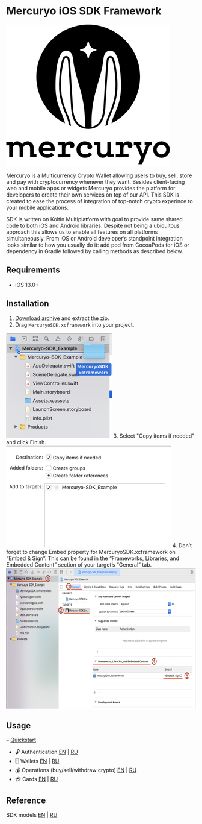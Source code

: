 # Mercuryo iOS SDK Framework
![](https://raw.githubusercontent.com/mercuryoio/iOS-SDK-Framework/main/images/logo.png)

Mercuryo is a Multicurrency Crypto Wallet allowing users to buy, sell, store and pay with cryptocurrency whenever they want. Besides client-facing web and mobile apps or widgets Mercuryo provides the platform for developers to create their own services on top of our API. This SDK is created to ease the process of integration of top-notch crypto experince to your mobile applications.

SDK is written on Koltin Multiplatform with goal to provide same shared code to both iOS and Android libraries. Despite not being a ubiquitous approach this allows us to enable all features on all platforms simultaneously. From iOS or Android developer’s standpoint integration looks similar to how you usually do it: add pod from CocoaPods for iOS or dependency in Gradle followed by calling methods as described below.

## Requirements
- iOS 13.0+

## Installation
1. [Download archive](https://github.com/mercuryoio/iOS-SDK-Framework/archive/main.zip) and extract the zip.
2. Drag `MercuryoSDK.xcframework` into your project.
<img src="https://raw.githubusercontent.com/mercuryoio/iOS-SDK-Framework/main/images/copy_into_project.png" width="281" height="278">
3. Select "Copy items if needed" and click Finish.
<img src="https://raw.githubusercontent.com/mercuryoio/iOS-SDK-Framework/main/images/copy_dialog.png" width="438" height="271">
4. Don’t forget to change Embed property for MercuryoSDK.xcframework on “Embed & Sign”. This can be found in the “Frameworks, Libraries, and Embedded Content” section of your target’s “General” tab.
<img src="https://raw.githubusercontent.com/mercuryoio/iOS-SDK-Framework/main/images/setup_guide.png" width="661" height="374">

## Usage
– [Quickstart](https://github.com/mercuryoio/Mobile-SDK-Docs/tree/main/documentation/getstarted_en.md)
- 🔓 Authentication [EN](https://github.com/mercuryoio/Mobile-SDK-Docs/tree/main/documentation/session_en.md) | [RU](https://github.com/mercuryoio/Mobile-SDK-Docs/tree/main/documentation/session.md)
- 🗄 Wallets [EN](https://github.com/mercuryoio/Mobile-SDK-Docs/tree/main/documentation/wallet_en.md) | [RU](https://github.com/mercuryoio/Mobile-SDK-Docs/tree/main/documentation/wallet.md)
- 💰 Operations (buy/sell/withdraw crypto)  [EN](https://github.com/mercuryoio/Mobile-SDK-Docs/tree/main/documentation/operations_en.md) | [RU](https://github.com/mercuryoio/Mobile-SDK-Docs/tree/main/documentation/operations.md)
- 💳 Cards [EN](https://github.com/mercuryoio/Mobile-SDK-Docs/tree/main/documentation/cards_en.md) | [RU](https://github.com/mercuryoio/Mobile-SDK-Docs/tree/main/documentation/cards_ru.md)

## Reference

SDK models [EN](https://github.com/mercuryoio/Mobile-SDK-Docs/tree/main/documentation/models_en.md) | [RU](https://github.com/mercuryoio/Mobile-SDK-Docs/tree/main/documentation/models.md)